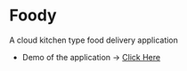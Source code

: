 # Foody
A cloud kitchen type food delivery application
- Demo of the application -> [Click Here](https://foody-2023.web.app/)
